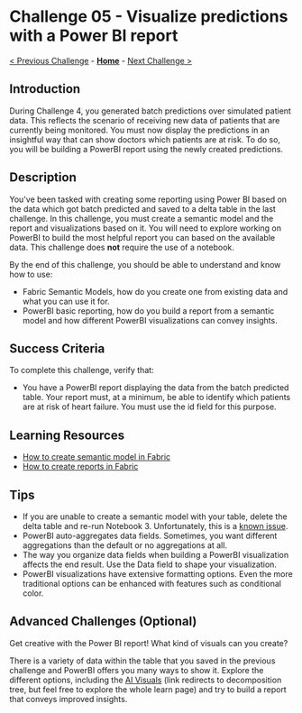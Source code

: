 # Challenge 05 - Visualize predictions with a Power BI report

[< Previous Challenge](./Challenge-04.md) - **[Home](../README.md)** - [Next Challenge >](./Challenge-06.md)

## Introduction

During Challenge 4, you generated batch predictions over simulated patient data. This reflects the scenario of receiving new data of patients that are currently being monitored. You must now display the predictions in an insightful way that can show doctors which patients are at risk. To do so, you will be building a PowerBI report using the newly created predictions.

## Description

You've been tasked with creating some reporting using Power BI based on the data which got batch predicted and saved to a delta table in the last challenge. In this challenge, you must create a semantic model and the report and visualizations based on it. You will need to explore working on PowerBI to build the most helpful report you can based on the available data. This challenge does **not** require the use of a notebook. 

By the end of this challenge, you should be able to understand and know how to use:
- Fabric Semantic Models, how do you create one from existing data and what you can use it for.
- PowerBI basic reporting, how do you build a report from a semantic model and how different PowerBI visualizations can convey insights.

## Success Criteria

To complete this challenge, verify that:

- You have a PowerBI report displaying the data from the batch predicted table. Your report must, at a minimum, be able to identify which patients are at risk of heart failure. You must use the id field for this purpose.

## Learning Resources

- [How to create  semantic model in Fabric](https://microsoftlearning.github.io/mslearn-fabric/Instructions/Labs/14-create-a-star-schema-model.html)
- [How to create reports in Fabric](https://learn.microsoft.com/en-us/fabric/data-engineering/tutorial-lakehouse-build-report)

## Tips

- If you are unable to create a semantic model with your table, delete the delta table and re-run Notebook 3. Unfortunately, this is a [known issue](https://learn.microsoft.com/en-us/fabric/get-started/known-issues/known-issue-643-tables-not-available-semantic-model).
- PowerBI auto-aggregates data fields. Sometimes, you want different aggregations than the default or no aggregations at all.
- The way you organize data fields when building a PowerBI visualization affects the end result. Use the Data field to shape your visualization.
- PowerBI visualizations have extensive formatting options. Even the more traditional options can be enhanced with features such as conditional color.

## Advanced Challenges (Optional)

Get creative with the Power BI report! What kind of visuals can you create?

There is a variety of data within the table that you saved in the previous challenge and PowerBI offers you many ways to show it. Explore the different options, including the [AI Visuals](https://learn.microsoft.com/en-us/power-bi/visuals/power-bi-visualization-decomposition-tree) (link redirects to decomposition tree, but feel free to explore the whole learn page) and try to build a report that conveys improved insights. 
